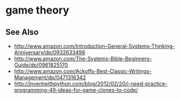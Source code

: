 # game theory

## See Also
- http://www.amazon.com/Introduction-General-Systems-Thinking-Anniversary/dp/0932633498
- http://www.amazon.com/The-Systems-Bible-Beginners-Guide/dp/0961825170
- http://www.amazon.com/Ackoffs-Best-Classic-Writings-Management/dp/0471316342
- http://inventwithpython.com/blog/2012/02/20/i-need-practice-programming-49-ideas-for-game-clones-to-code/
